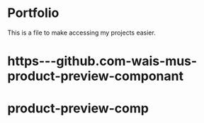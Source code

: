 # Portfolio
This is a file to make accessing my projects easier.
# https---github.com-wais-mus-product-preview-componant
# product-preview-comp
